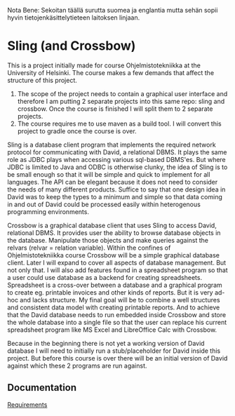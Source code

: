 Nota Bene: Sekoitan täällä surutta suomea ja englantia mutta sehän sopii hyvin tietojenkäsittelytieteen laitoksen linjaan.

# Sling (and Crossbow)

This is a project initially made for course Ohjelmistotekniikka at the University of Helsinki. The course makes a few demands that affect the structure of this project.
1. The scope of the project needs to contain a graphical user interface and therefore I am putting 2 separate projects into this same repo: sling and crossbow. Once the course is finished I will split them to 2 separate projects.
2. The course requires me to use maven as a build tool. I will convert this project to gradle once the course is over.

Sling is a database client program that implements the required network protocol for communicating with David, a relational DBMS. It plays the same role as JDBC plays when accessing various sql-based DBMS'es. But where JDBC is limited to Java and ODBC is otherwise clunky, the idea of Sling is to be small enough so that it will be simple and quick to implement for all languages. The API can be elegant because it does not need to consider the needs of many different products. Suffice to say that one design idea in David was to keep the types to a minimum and simple so that data coming in and out of David could be processed easily within heterogenous programming environments.

Crossbow is a graphical database client that uses Sling to access David, relational DBMS. It provides user the ability to browse database objects in the database. Manipulate those objects and make queries against the relvars (relvar = relation variable). Within the confines of Ohjelmistotekniikka course Crossbow will be a simple graphical database client. Later I will expand to cover all aspects of database management. But not only that. I will also add features found in a spreadsheet program so that a user could use database as a backend for creating spreadsheets. Spreadsheet is a cross-over between a database and a graphical program to create eg. printable invoices and other kinds of reports. But it is very ad-hoc and lacks structure. My final goal will be to combine a well structures and consistent data model with creating printable reports. And to achieve that the David database needs to run embedded inside Crossbow and store the whole database into a single file so that the user can replace his current spreadsheet program like MS Excel and LibreOffice Calc with Crossbow.

Because in the beginning there is not yet a working version of David database I will need to initially run a stub/placeholder for David inside this project. But before this course is over there will be an initial version of David against which these 2 programs are run against.

## Documentation

[Requirements](https://github.com/rojares/sling/blob/master/dokumentaatio/Requirements.md)
